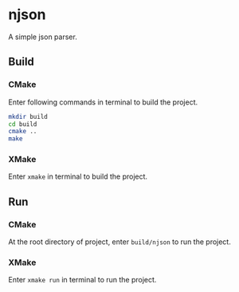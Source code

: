 # njson
A simple json parser.

## Build
### CMake
Enter following commands in terminal to build the project.

```bash
mkdir build
cd build
cmake ..
make
```
### XMake
Enter `xmake` in terminal to build the project.

## Run
### CMake
At the root directory of project, enter `build/njson` to run the project.

### XMake
Enter `xmake run` in terminal to run the project.
